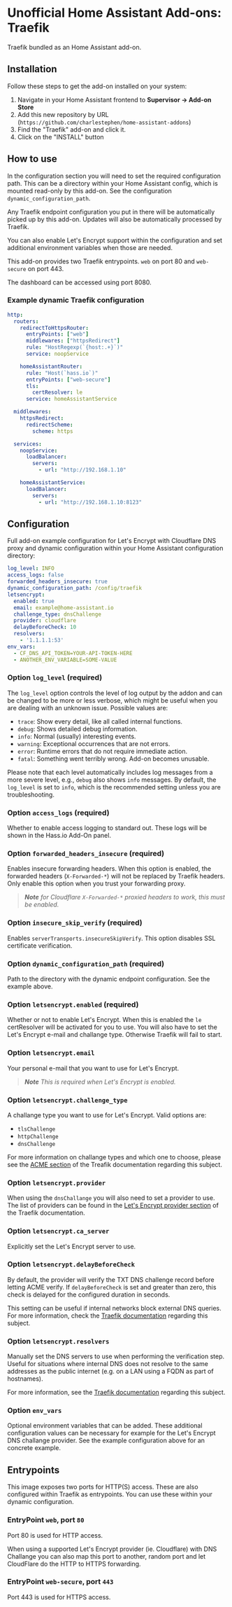 # Unofficial Home Assistant Add-ons: Traefik

Traefik bundled as an Home Assistant add-on.

## Installation

Follow these steps to get the add-on installed on your system:

1. Navigate in your Home Assistant frontend to __Supervisor -> Add-on Store__
2. Add this new repository by URL (`https://github.com/charlestephen/home-assistant-addons`)
3. Find the "Traefik" add-on and click it.
4. Click on the "INSTALL" button

## How to use

In the configuration section you will need to set the required configuration path. This can be a directory within your Home Assistant config, which is mounted read-only by this add-on. See the configuration `dynamic_configuration_path`.

Any Traefik endpoint configuration you put in there will be automatically picked up by this add-on. Updates will also be automatically processed by Traefik.

You can also enable Let's Encrypt support within the configuration and set additional environment variables when those are needed.

This add-on provides two Traefik entrypoints. `web` on port 80 and `web-secure` on port 443.

The dashboard can be accessed using port 8080.

### Example dynamic Traefik configuration

```yaml
http:
  routers:
    redirectToHttpsRouter:
      entryPoints: ["web"]
      middlewares: ["httpsRedirect"]
      rule: "HostRegexp(`{host:.+}`)"
      service: noopService

    homeAssistantRouter:
      rule: "Host(`hass.io`)"
      entryPoints: ["web-secure"]
      tls:
        certResolver: le
      service: homeAssistantService

  middlewares:
    httpsRedirect:
      redirectScheme:
        scheme: https

  services:
    noopService:
      loadBalancer:
        servers:
          - url: "http://192.168.1.10"

    homeAssistantService:
      loadBalancer:
        servers:
          - url: "http://192.168.1.10:8123"
```

## Configuration

Full add-on example configuration for Let's Encrypt with Cloudflare DNS proxy and dynamic configuration within your Home Assistant configuration directory:

```yaml
log_level: INFO
access_logs: false
forwarded_headers_insecure: true
dynamic_configuration_path: /config/traefik
letsencrypt:
  enabled: true
  email: example@home-assistant.io
  challenge_type: dnsChallenge
  provider: cloudflare
  delayBeforeCheck: 10
  resolvers:
    - '1.1.1.1:53'
env_vars:
  - CF_DNS_API_TOKEN=YOUR-API-TOKEN-HERE
  - ANOTHER_ENV_VARIABLE=SOME-VALUE
```

### Option `log_level` (required)

The `log_level` option controls the level of log output by the addon and can
be changed to be more or less verbose, which might be useful when you are
dealing with an unknown issue. Possible values are:

- `trace`: Show every detail, like all called internal functions.
- `debug`: Shows detailed debug information.
- `info`: Normal (usually) interesting events.
- `warning`: Exceptional occurrences that are not errors.
- `error`:  Runtime errors that do not require immediate action.
- `fatal`: Something went terribly wrong. Add-on becomes unusable.

Please note that each level automatically includes log messages from a
more severe level, e.g., `debug` also shows `info` messages. By default,
the `log_level` is set to `info`, which is the recommended setting unless
you are troubleshooting.

### Option `access_logs` (required)

Whether to enable access logging to standard out. These logs will be shown in the Hass.io Add-On panel.

### Option `forwarded_headers_insecure` (required)

Enables insecure forwarding headers. When this option is enabled, the forwarded headers (`X-Forwarded-*`) will not be replaced by Traefik headers. Only enable this option when you trust your forwarding proxy.

> ___Note__ for Cloudflare `X-Forwarded-*` proxied headers to work, this must be enabled._

### Option `insecure_skip_verify` (required)

Enables `serverTransports.insecureSkipVerify`. This option disables SSL certificate verification.

### Option `dynamic_configuration_path` (required)

Path to the directory with the dynamic endpoint configuration. See the example above. 

### Option `letsencrypt.enabled` (required)

Whether or not to enable Let's Encrypt. When this is enabled the `le` certResolver will be activated for you to use. You will also have to set the Let's Encrypt e-mail and challange type. Otherwise Traefik will fail to start.

### Option `letsencrypt.email`

Your personal e-mail that you want to use for Let's Encrypt.

> _**Note** This is required when Let's Encrypt is enabled._

### Option `letsencrypt.challenge_type`

A challange type you want to use for Let's Encrypt. Valid options are:

* `tlsChallenge`
* `httpChallenge`
* `dnsChallenge`

For more information on challange types and which one to choose, please see the [ACME section](https://docs.traefik.io/https/acme/) of the Treafik documentation regarding this subject.

### Option `letsencrypt.provider`

When using the `dnsChallange` you will also need to set a provider to use. The list of providers can be found in the [Let's Encrypt provider section](https://docs.traefik.io/https/acme/#providers) of the Traefik documentation.

### Option `letsencrypt.ca_server`

Explicitly set the Let's Encrypt server to use.

### Option `letsencrypt.delayBeforeCheck`

By default, the provider will verify the TXT DNS challenge record before letting ACME verify. If `delayBeforeCheck` is set and greater than zero, this check is delayed for the configured duration in seconds. 

This setting can be useful if internal networks block external DNS queries. For more information, check the [Traefik documentation](https://docs.traefik.io/https/acme/#dnschallenge) regarding this subject.

### Option `letsencrypt.resolvers`

Manually set the DNS servers to use when performing the verification step. Useful for situations where internal DNS does not resolve to the same addresses as the public internet (e.g. on a LAN using a FQDN as part of hostnames). 

For more information, see the [Traefik documentation](https://docs.traefik.io/https/acme/#resolvers) regarding this subject.

### Option `env_vars`

Optional environment variables that can be added. These additional configuration values can be necessary for example for the Let's Encrypt DNS challange provider. See the example configuration above for an concrete example.

## Entrypoints

This image exposes two ports for HTTP(S) access. These are also configured within Traefik as entrypoints. You can use these within your dynamic configuration.

### EntryPoint `web`, port `80`

Port 80 is used for HTTP access. 

When using a supported Let's Encrypt provider (ie. Cloudflare) with DNS Challange you can also map this port to another, random port and let CloudFlare do the HTTP to HTTPS forwarding.

### EntryPoint `web-secure`, port `443`

Port 443 is used for HTTPS access.
